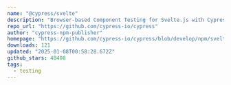 ```yaml
---
name: "@cypress/svelte"
description: "Browser-based Component Testing for Svelte.js with Cypress.io 🧡"
repo_url: "https://github.com/cypress-io/cypress"
author: "cypress-npm-publisher"
homepage: "https://github.com/cypress-io/cypress/blob/develop/npm/svelte/#readme"
downloads: 121
updated: "2025-01-08T00:58:28.672Z"
github_stars: 48408
tags: 
  - testing
---
```

